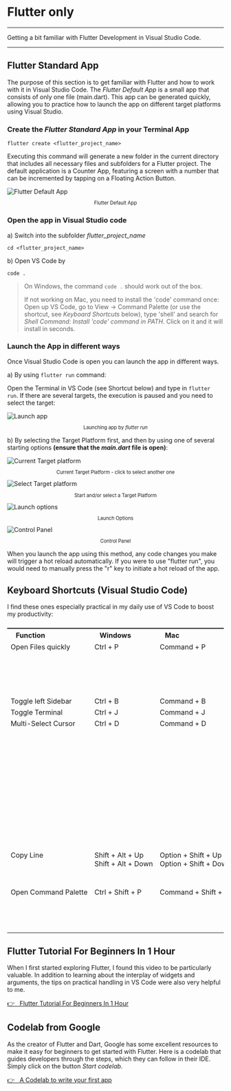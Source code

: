 # Flutter only

---

Getting a bit familiar with Flutter Development in Visual Studio Code.

---

## Flutter Standard App

The purpose of this section is to get familiar with Flutter and how to work with it in Visual Studio Code. The _Flutter Default App_ is a small app that consists of only one file (main.dart). This app can be generated quickly, allowing you to practice how to launch the app on different target platforms using Visual Studio.

### Create the _Flutter Standard App_ in your Terminal App

```
flutter create <flutter_project_name>
```

Executing this command will generate a new folder in the current directory that includes all necessary files and subfolders for a Flutter project. The default application is a Counter App, featuring a screen with a number that can be incremented by tapping on a Floating Action Button.

<figure style="margin:0;"><img src="../assets/launchapp/flutter_default_app.jpg" alt="Flutter Default App"><figcaption style="font-size: 0.8em;text-align:center;"><p>Flutter Default App</p></figcaption></figure>

### Open the app in Visual Studio code

a) Switch into the subfolder _flutter_project_name_

```
cd <flutter_project_name>
```

b) Open VS Code by

```
code .
```

> On Windows, the command `code .` should work out of the box.
>
> If not working on Mac, you need to install the 'code' command once:
> Open up VS Code, go to View -> Command Palette (or use the shortcut, see _Keyboard Shortcuts_ below), type 'shell' and search for
> _Shell Command: Install 'code' command in PATH_. Click on it and it will install in seconds.

### Launch the App in different ways

Once Visual Studio Code is open you can launch the app in different ways.

a) By using `flutter run` command:

Open the Terminal in VS Code (see Shortcut below) and type in `flutter run`. If there are several targets, the execution is paused and you need to select the target:

<figure style="margin:0;"><img src="../assets/flutter_run.jpg" alt="Launch app"><figcaption style="font-size: 0.8em;text-align:center;"><p>Launching app by <i>flutter run</i></p></figcaption></figure>

b) By selecting the Target Platform first, and then by using one of several starting options **(ensure that the _main.dart_ file is open)**:

<figure style="margin:0;"><img src="../assets/launchapp/launch1.jpg" alt="Current Target platform"><figcaption style="font-size: 0.8em;text-align:center;"><p>Current Target Platform - click to select another one</p></figcaption></figure>

<figure style="margin:0;"><img src="../assets/launchapp/launch2.jpg" alt="Select Target platform"><figcaption style="font-size: 0.8em;text-align:center;"><p>Start and/or select a Target Platform</p></figcaption></figure>

<figure style="margin:0;"><img src="../assets/launchapp/launch3.jpg" alt="Launch options"><figcaption style="font-size: 0.8em;text-align:center;"><p>Launch Options</p></figcaption></figure>

<figure style="margin:0;"><img src="../assets/launchapp/launch4.jpg" alt="Control Panel"><figcaption style="font-size: 0.8em;text-align:center;"><p>Control Panel</p></figcaption></figure>

When you launch the app using this method, any code changes you make will trigger a hot reload automatically. If you were to use "flutter run", you would need to manually press the "r" key to initiate a hot reload of the app.

## Keyboard Shortcuts (Visual Studio Code)

I find these ones especially practical in my daily use of VS Code to boost my productivity:

<table style="display: flex; justify-content: left;">
<tr><th style="text-align:left;padding:5px 20px;">Function</th><th style="text-align:left;padding:5px 20px;">Windows</th><th style="text-align:left;padding:5px 20px;">Mac</th><th>Usage</th></th></tr>
<tr><td style="white-space:nowrap;vertical-align:top;">Open Files quickly</td><td style="white-space:nowrap;vertical-align:top;">Ctrl + P</td>
<td style="white-space:nowrap;vertical-align:top;">Command + P</td><td style="vertical-align:top;">Use the shortcut and start typing the name of the file...</td></tr>
<tr><td style="white-space:nowrap;vertical-align:top;">Toggle left Sidebar</td><td style="white-space:nowrap;vertical-align:top;">Ctrl + B</td>
<td style="white-space:nowrap;vertical-align:top;">Command + B</td><td></td></tr>
<tr><td style="white-space:nowrap;vertical-align:top;">Toggle Terminal</td><td style="white-space:nowrap;vertical-align:top;">Ctrl + J</td>
<td style="white-space:nowrap;vertical-align:top;">Command + J</td><td></td></tr>
<tr><td style="white-space:nowrap;vertical-align:top;">Multi-Select Cursor</td><td style="white-space:nowrap;vertical-align:top;">Ctrl + D</td>
<td style="white-space:nowrap;vertical-align:top;">Command + D</td><td style="vertical-align:top;">When you need to change all occurences of a function or tag in a file, select one. Then use the short cut to select all and make your changes.</td></tr>
<tr><td style="white-space:nowrap;vertical-align:top;">Copy Line</td><td style="white-space:nowrap;vertical-align:top;">Shift + Alt + Up <br> Shift + Alt + Down</td>
<td style="white-space:nowrap;vertical-align:top;">Option + Shift + Up <br> Option + Shift + Down</td><td style="vertical-align:top;">Click in one line and use the shortcut.</td></tr>
<tr><td style="white-space:nowrap;vertical-align:top;">Open Command Palette</td><td style="white-space:nowrap;vertical-align:top;">Ctrl + Shift + P</td>
<td style="white-space:nowrap;vertical-align:top;">Command + Shift + P</td><td style="vertical-align:top;">Use the shortcut and start typing the command...</td></tr>
</table>

###

## Flutter Tutorial For Beginners In 1 Hour

When I first started exploring Flutter, I found this video to be particularly valuable. In addition to learning about the interplay of widgets and arguments, the tips on practical handling in VS Code were also very helpful to me.

<a href="https://www.youtube.com/watch?v=C-fKAzdTrLU" target="_blank">👉 &nbsp; Flutter Tutorial For Beginners In 1 Hour</a>

## Codelab from Google

As the creator of Flutter and Dart, Google has some excellent resources to make it easy for beginners to get started with Flutter. Here is a codelab that guides developers through the steps, which they can follow in their IDE. Simply click on the button _Start codelab_.

<a href="https://docs.flutter.dev/get-started/codelab" target="_blank">👉 &nbsp; A Codelab to write your first app</a>
